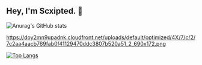 

## Hey, I'm Scxipted. 👋

![Anurag's GitHub stats](https://github-readme-stats.vercel.app/api?username=Scxipted&show_icons=true)

https://doy2mn9upadnk.cloudfront.net/uploads/default/optimized/4X/7/c/2/7c2aa4aacb769fab0f41129470ddc3807b520a51_2_690x172.png

[![Top Langs](https://github-readme-stats.vercel.app/api/top-langs/?username=anuraghazra&layout=compact)](https://github.com/anuraghazra/github-readme-stats)
